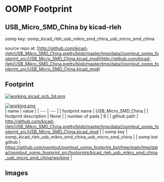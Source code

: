 # OOMP Footprint  
## USB_Micro_SMD_China  by kicad-rleh  
  
oomp key: oomp_kicad_rleh_usb_mikro_smd_china_usb_micro_smd_china  
  
source repo at: [http://github.com/kicad-rleh/USB_Mikro_SMD_China.pretty/blob/master/tmp/data//oomlout_oomp_footprint_src/USB_Micro_SMD_China.kicad_mod](http://github.com/kicad-rleh/USB_Mikro_SMD_China.pretty/blob/master/tmp/data//oomlout_oomp_footprint_src/USB_Micro_SMD_China.kicad_mod)  
## Footprint  
  
[![working_kicad_pcb_3d.png](working_kicad_pcb_3d_600.png)](working_kicad_pcb_3d.png)  
  
[![working.png](working_600.png)](working.png)  
| name | value | 
| --- | --- | 
| footprint name | USB_Micro_SMD_China | 
| footprint description | None | 
| number of pads | 9 | 
| github path | http://github.com/kicad-rleh/USB_Mikro_SMD_China.pretty/blob/master/tmp/data//oomlout_oomp_footprint_src/USB_Micro_SMD_China.kicad_mod | 
| oomp key | oomp_kicad_rleh_usb_mikro_smd_china_usb_micro_smd_china | 
| oomp bot github | https://github.com/oomlout/oomlout_oomp_footprint_bot/tree/main/tmp/data//oomlout_oomp_footprint_src/footprints/kicad_rleh_usb_mikro_smd_china_usb_micro_smd_china/working | 
## Images  

